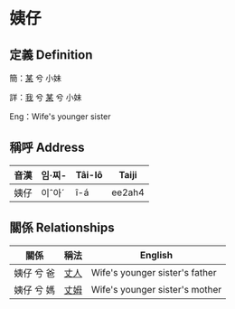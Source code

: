 # 姨仔
## 定義 Definition
簡：[某](member18.md) 兮 小妹

詳：[我](member1.md) 兮 [某](member18.md) 兮 小妹

Eng：Wife's younger sister

## 稱呼 Address

音漢 | 임·찌- | Tâi-lô | Taiji
--- | --- | --- | --- 
姨仔 | 이ˆ아ˊ | î-á | ee2ah4 


## 關係 Relationships

關係 | 稱法 | English
--- | --- | --- 
姨仔 兮 爸 | [丈人](member62.md) | Wife's younger sister's father
姨仔 兮 媽 | [丈姆](member63.md) | Wife's younger sister's mother
